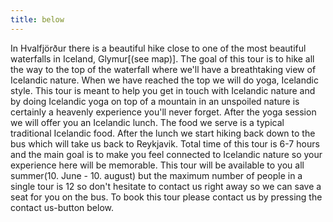 ```yaml
---
title: below
---
```


In Hvalfjörður there is a beautiful hike close to one of the most beautiful waterfalls in Iceland, Glymur[(see map)]. The goal of this tour is to hike all the way to the top of the waterfall where we'll have a breathtaking view of Icelandic nature. When we have reached the top we will do yoga, Icelandic style. This tour is meant to help you get in touch with Icelandic nature and by doing Icelandic yoga on top of a mountain in an unspoiled nature is certainly a heavenly experience you'll never forget. After the yoga session we will offer you an Icelandic lunch. The food we serve is a typical traditional Icelandic food. After the lunch we start hiking back down to the bus which will take us back to Reykjavik. Total time of this tour is 6-7 hours and the main goal is to make you feel connected to Icelandic nature so your experience here will be memorable. This tour will be available to you all summer(10. June - 10. august) but the maximum number of people in a single tour is 12 so don't hesitate to contact us right away so we can save a seat for you on the bus. To book this tour please contact us by pressing the contact us-button below. 
